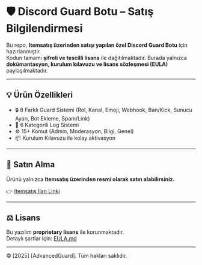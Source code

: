 # 🛡 Discord Guard Botu – Satış Bilgilendirmesi

Bu repo, **Itemsatış üzerinden satışı yapılan özel Discord Guard Botu** için hazırlanmıştır.  
Kodun tamamı **şifreli ve tescilli lisans** ile dağıtılmaktadır. Burada yalnızca **dokümantasyon, kurulum kılavuzu ve lisans sözleşmesi (EULA)** paylaşılmaktadır.  

---

## 💡 Ürün Özellikleri
- 🔒 8 Farklı Guard Sistemi (Rol, Kanal, Emoji, Webhook, Ban/Kick, Sunucu Ayarı, Bot Ekleme, Spam/Link)  
- 📑 6 Kategorili Log Sistemi  
- ⚙️ 15+ Komut (Admin, Moderasyon, Bilgi, Genel)  
- 📦 Kurulum Kılavuzu ile kolay aktivasyon  
---

## 🛒 Satın Alma
Ürünü yalnızca **Itemsatış üzerinden resmi olarak satın alabilirsiniz.**

👉 [Itemsatış İlan Linki](https://www.itemsatis.com/)  

---

## ⚖️ Lisans
Bu yazılım **proprietary lisans** ile korunmaktadır.  
Detaylı şartlar için: [EULA.md](./EULA.md)

---

© [2025] [AdvancedGuard]. Tüm hakları saklıdır.
